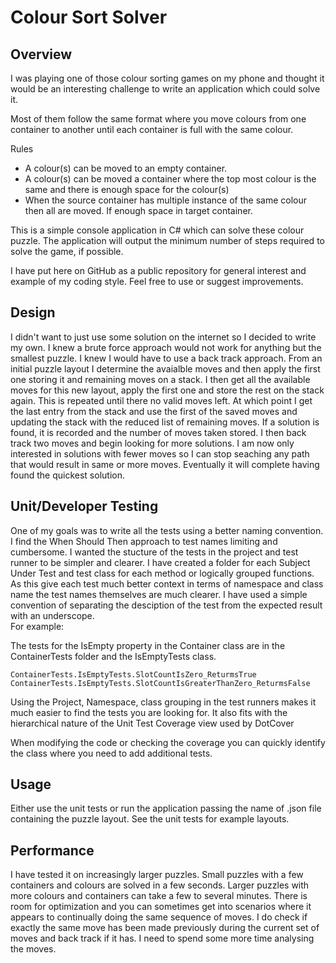 # Colour Sort Solver

## Overview

I was playing one of those colour sorting games on my phone and thought it would be an interesting challenge to write an application which could solve it.

Most of them follow the same format where you move colours from one container to another until each container is full with the same colour.  

Rules
- A colour(s) can be moved to an empty container.
- A colour(s) can be moved a container where the top most colour is the same and there is enough space for the colour(s)
- When the source container has multiple instance of the same colour then all are moved. If enough space in target container.

This is a simple console application in C# which can solve these colour puzzle.  The application will output the minimum number of steps required to solve the game, if possible.

I have put here on GitHub as a public repository for general interest and example of my coding style.  Feel free to use or suggest improvements.

## Design
I didn't want to just use some solution on the internet so I decided to write my own.  I knew a brute force approach would not work for anything but the smallest puzzle.  I knew I would have to use a back track approach.
From an initial puzzle layout I determine the avaialble moves and then apply the first one storing it and remaining moves on a stack. I then get all the available moves for this new layout, apply the first one and store the rest on the stack again. This is repeated until there no valid moves left. At which point I get the last entry from the stack and use the first of the saved moves and updating the stack with the reduced list of remaining moves.
If a solution is found, it is recorded and the number of moves taken stored.  I then back track two moves and begin looking for more solutions.  I am now only interested in solutions with fewer moves so I can stop seaching any path that would result in same or more moves. Eventually it will complete having found the quickest solution.

## Unit/Developer Testing
One of my goals was to write all the tests using a better naming convention.  I find the When Should Then approach to test names limiting and cumbersome. I wanted the stucture of the tests in the project and test runner to be simpler and clearer. I have created a folder for each Subject Under Test and test class for each method or logically grouped functions. As this give each test much better context in terms of namespace and class name the test names themselves are much clearer. I have used a simple convention of separating the desciption of the test from the expected result with an underscope.  
For example:

The tests for the IsEmpty property in the Container class are in the ContainerTests folder and the IsEmptyTests class. 
```
ContainerTests.IsEmptyTests.SlotCountIsZero_ReturmsTrue
ContainerTests.IsEmptyTests.SlotCountIsGreaterThanZero_ReturmsFalse
```
Using the Project, Namespace, class grouping in the test runners makes it much easier to find the tests you are looking for.  It also fits with the hierarchical nature of the Unit Test Coverage view used by DotCover

When modifying the code or checking the coverage you can quickly identify the class where you need to add additional tests.


## Usage
Either use the unit tests or run the application passing the name of .json file containing the puzzle layout. See the unit tests for example layouts.

## Performance
I have tested it on increasingly larger puzzles. Small puzzles with a few containers and colours are solved in a few seconds.  Larger puzzles with more colours and containers can take a few to several minutes.  There is room for optimization and you can sometimes get into scenarios where it appears to continually doing the same sequence of moves.  I do check if exactly the same move has been made previously during the current set of moves and back track if it has.  I need to spend some more time analysing the moves.
